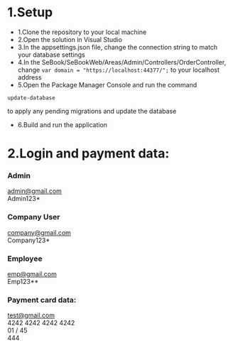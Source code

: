 # 1.Setup

* 1.Clone the repository to your local machine
* 2.Open the solution in Visual Studio
* 3.In the appsettings.json file, change the connection string to match your database settings
* 4.In the SeBook/SeBookWeb/Areas/Admin/Controllers/OrderController, change ```var domain = "https://localhost:44377/";``` to your localhost address
* 5.Open the Package Manager Console and run the command
```
update-database
``` 
to apply any pending migrations and update the database
* 6.Build and run the application

# 2.Login and payment data:
### Admin
admin@gmail.com <br />
Admin123*

### Company User 
company@gmail.com <br />
Company123*

### Employee
emp@gmail.com <br />
Emp123**

### Payment card data:
test@gmail.com <br />
4242 4242 4242 4242 <br />
01 / 45 <br />
444

